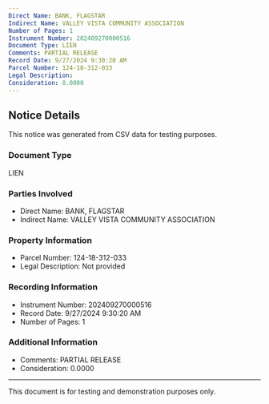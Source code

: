 ```yaml
---
Direct Name: BANK, FLAGSTAR
Indirect Name: VALLEY VISTA COMMUNITY ASSOCIATION
Number of Pages: 1
Instrument Number: 202409270000516
Document Type: LIEN
Comments: PARTIAL RELEASE
Record Date: 9/27/2024 9:30:20 AM
Parcel Number: 124-18-312-033
Legal Description: 
Consideration: 0.0000
---
```


## Notice Details

This notice was generated from CSV data for testing purposes.

### Document Type
LIEN

### Parties Involved
- Direct Name: BANK, FLAGSTAR
- Indirect Name: VALLEY VISTA COMMUNITY ASSOCIATION

### Property Information
- Parcel Number: 124-18-312-033
- Legal Description: Not provided

### Recording Information
- Instrument Number: 202409270000516
- Record Date: 9/27/2024 9:30:20 AM
- Number of Pages: 1

### Additional Information
- Comments: PARTIAL RELEASE
- Consideration: 0.0000

---

This document is for testing and demonstration purposes only.
